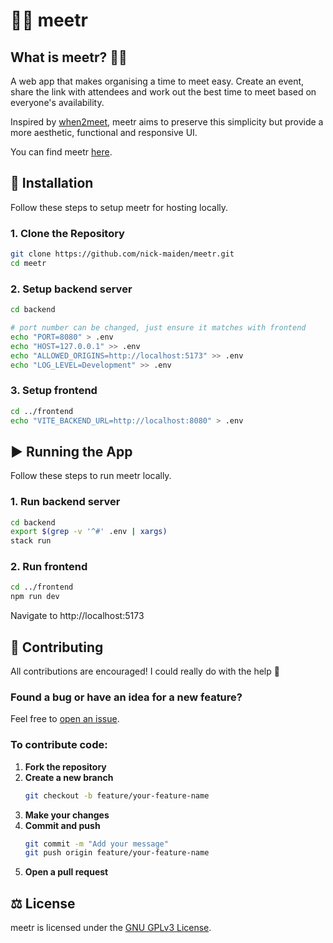 # 📅📌 meetr

## What is meetr? 📅📌
A web app that makes organising a time to meet easy. Create an event, share the link with attendees and work out the best time to meet based on everyone's availability.

Inspired by [when2meet](https://www.when2meet.com), meetr aims to preserve this simplicity but provide a more aesthetic, functional and responsive UI.

You can find meetr [here](https://www.meetr.app).


## 🚀 Installation

Follow these steps to setup meetr for hosting locally.

### 1. Clone the Repository
```bash
git clone https://github.com/nick-maiden/meetr.git
cd meetr
```

### 2. Setup backend server
```bash
cd backend

# port number can be changed, just ensure it matches with frontend
echo "PORT=8080" > .env
echo "HOST=127.0.0.1" >> .env
echo "ALLOWED_ORIGINS=http://localhost:5173" >> .env
echo "LOG_LEVEL=Development" >> .env
```

### 3. Setup frontend
```bash
cd ../frontend
echo "VITE_BACKEND_URL=http://localhost:8080" > .env
```

## ▶️ Running the App

Follow these steps to run meetr locally.

### 1. Run backend server
```bash
cd backend
export $(grep -v '^#' .env | xargs)
stack run
```

### 2. Run frontend
```bash
cd ../frontend
npm run dev
```

Navigate to http://localhost:5173

## 🤝 Contributing

All contributions are encouraged! I could really do with the help 🫠

### Found a bug or have an idea for a new feature?
Feel free to [open an issue](https://github.com/nick-maiden/meetr/issues).

### To contribute code:

1. **Fork the repository**
2. **Create a new branch**
   ```bash
   git checkout -b feature/your-feature-name
   ```
3. **Make your changes**
4. **Commit and push**  
   ```bash
   git commit -m "Add your message"
   git push origin feature/your-feature-name
   ```
5. **Open a pull request**


## ⚖️ License
meetr is licensed under the [GNU GPLv3 License](LICENSE).


